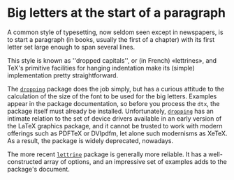 # Big letters at the start of a paragraph

A common style of typesetting, now seldom seen except in newspapers,
is to start a paragraph (in books, usually the first of a chapter)
with its first letter set large enough to span several lines.

This style is known as ''dropped capitals'', or (in French)
&laquo;lettrines&raquo;,
and TeX's primitive facilities for hanging indentation make its
(simple) implementation pretty straightforward.

The [`dropping`](http://ctan.org/pkg/dropping) package does the job simply, but has a curious
attitude to the calculation of the size of the font to be used for the
big letters.  Examples appear in the package documentation, so before
you process the `dtx`, the package itself must already be
installed.  Unfortunately, [`dropping`](http://ctan.org/pkg/dropping) has an intimate relation
to the set of device drivers available in an early version of the
LaTeX graphics package, and it cannot be trusted to work with
modern offerings such as PDFTeX or DVIpdfm, let
alone such modernisms as XeTeX.  As a result, the package is widely
deprecated, nowadays.

The more recent [`lettrine`](http://ctan.org/pkg/lettrine) package is generally more reliable.
It has a well-constructed array of options, and an impressive set of
examples adds to the package's document.

